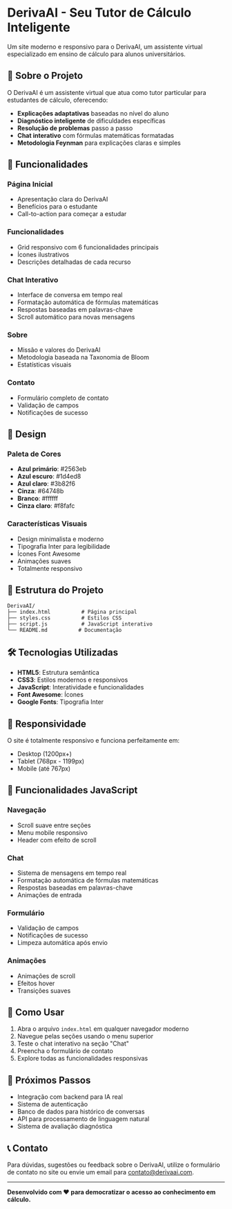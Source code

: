 # DerivaAI - Seu Tutor de Cálculo Inteligente

Um site moderno e responsivo para o DerivaAI, um assistente virtual especializado em ensino de cálculo para alunos universitários.

## 🎯 Sobre o Projeto

O DerivaAI é um assistente virtual que atua como tutor particular para estudantes de cálculo, oferecendo:

- **Explicações adaptativas** baseadas no nível do aluno
- **Diagnóstico inteligente** de dificuldades específicas
- **Resolução de problemas** passo a passo
- **Chat interativo** com fórmulas matemáticas formatadas
- **Metodologia Feynman** para explicações claras e simples

## 🚀 Funcionalidades

### Página Inicial
- Apresentação clara do DerivaAI
- Benefícios para o estudante
- Call-to-action para começar a estudar

### Funcionalidades
- Grid responsivo com 6 funcionalidades principais
- Ícones ilustrativos
- Descrições detalhadas de cada recurso

### Chat Interativo
- Interface de conversa em tempo real
- Formatação automática de fórmulas matemáticas
- Respostas baseadas em palavras-chave
- Scroll automático para novas mensagens

### Sobre
- Missão e valores do DerivaAI
- Metodologia baseada na Taxonomia de Bloom
- Estatísticas visuais

### Contato
- Formulário completo de contato
- Validação de campos
- Notificações de sucesso

## 🎨 Design

### Paleta de Cores
- **Azul primário**: #2563eb
- **Azul escuro**: #1d4ed8
- **Azul claro**: #3b82f6
- **Cinza**: #64748b
- **Branco**: #ffffff
- **Cinza claro**: #f8fafc

### Características Visuais
- Design minimalista e moderno
- Tipografia Inter para legibilidade
- Ícones Font Awesome
- Animações suaves
- Totalmente responsivo

## 📁 Estrutura do Projeto

```
DerivaAI/
├── index.html          # Página principal
├── styles.css          # Estilos CSS
├── script.js           # JavaScript interativo
└── README.md          # Documentação
```

## 🛠️ Tecnologias Utilizadas

- **HTML5**: Estrutura semântica
- **CSS3**: Estilos modernos e responsivos
- **JavaScript**: Interatividade e funcionalidades
- **Font Awesome**: Ícones
- **Google Fonts**: Tipografia Inter

## 📱 Responsividade

O site é totalmente responsivo e funciona perfeitamente em:
- Desktop (1200px+)
- Tablet (768px - 1199px)
- Mobile (até 767px)

## 🎯 Funcionalidades JavaScript

### Navegação
- Scroll suave entre seções
- Menu mobile responsivo
- Header com efeito de scroll

### Chat
- Sistema de mensagens em tempo real
- Formatação automática de fórmulas matemáticas
- Respostas baseadas em palavras-chave
- Animações de entrada

### Formulário
- Validação de campos
- Notificações de sucesso
- Limpeza automática após envio

### Animações
- Animações de scroll
- Efeitos hover
- Transições suaves

## 🚀 Como Usar

1. Abra o arquivo `index.html` em qualquer navegador moderno
2. Navegue pelas seções usando o menu superior
3. Teste o chat interativo na seção "Chat"
4. Preencha o formulário de contato
5. Explore todas as funcionalidades responsivas

## 🔮 Próximos Passos

- Integração com backend para IA real
- Sistema de autenticação
- Banco de dados para histórico de conversas
- API para processamento de linguagem natural
- Sistema de avaliação diagnóstica

## 📞 Contato

Para dúvidas, sugestões ou feedback sobre o DerivaAI, utilize o formulário de contato no site ou envie um email para contato@derivaai.com.

---

**Desenvolvido com ❤️ para democratizar o acesso ao conhecimento em cálculo.** 